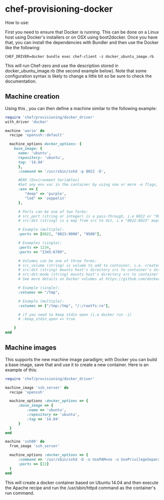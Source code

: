 # chef-provisioning-docker

How to use:

First you need to ensure that Docker is running. This can be done on a Linux host using Docker's installers or on OSX using boot2docker. Once you have that, you can install the dependencies with Bundler and then use the Docker  like the following:

```
CHEF_DRIVER=docker bundle exec chef-client -z docker_ubuntu_image.rb
```

This will run Chef-zero and use the description stored in docker_ubuntu_image.rb (the second example below). Note that some configuration syntax is likely to change a little bit so be sure to check the documentation.

## Machine creation

Using this , you can then define a machine similar to the following example:

```ruby
require 'chef/provisioning/docker_driver'
with_driver 'docker'

machine 'wario' do
  recipe 'openssh::default'

  machine_options docker_options: {
    base_image: {
      name: 'ubuntu',
      repository: 'ubuntu',
      tag: '14.04'
      },
      :command => '/usr/sbin/sshd -p 8022 -D',

      #ENV (Environment Variables)
      #Set any env var in the container by using one or more -e flags, even overriding those already defined by the developer with a Dockerfile ENV
      :env => {
         "deep" => 'purple',
         "led" => 'zeppelin'
      },

      # Ports can be one of two forms:
      # src_port (string or integer) is a pass-through, i.e 8022 or "9933"
      # src:dst (string) is a map from src to dst, i.e "8022:8023" maps 8022 externally to 8023 in the container

      # Example (multiple):
      :ports => [8022, "8023:9000", "9500"],

      # Examples (single):
      :ports => 1234,
      :ports => "2345:6789",

      # Volumes can be one of three forms:
      # src_volume (string) is volume to add to container, i.e. creates new volume inside container at "/tmp"
      # src:dst (string) mounts host's directory src to container's dst, i.e "/tmp:/tmp1" mounts host's directory /tmp to container's /tmp1
      # src:dst:mode (string) mounts host's directory src to container's dst with the specified mount option, i.e "/:/rootfs:ro" mounts read-only host's root (/) folder to container's /rootfs
      # See more details on Docker volumes at https://github.com/docker/docker/blob/master/docs/sources/userguide/dockervolumes.md .

      # Example (single):
      :volumes => "/tmp",

      # Example (multiple):
      :volumes => ["/tmp:/tmp", "/:/rootfs:ro"],

      # if you need to keep stdin open (i.e docker run -i)
      # :keep_stdin_open => true

    }
end
```

## Machine images

This  supports the new machine image paradigm; with Docker you can build a base image, save that and use it to create a new container. Here is an example of this:

```ruby
require 'chef/provisioning/docker_driver'

machine_image 'ssh_server' do
  recipe 'openssh'

  machine_options :docker_options => {
      :base_image => {
          :name => 'ubuntu',
          :repository => 'ubuntu',
          :tag => '14.04'
      }
  }
end

machine 'ssh00' do
  from_image 'ssh_server'

  machine_options :docker_options => {
      :command => '/usr/sbin/sshd -D -o UsePAM=no -o UsePrivilegeSeparation=no -o PidFile=/tmp/sshd.pid',
      :ports => [22]
  }
end
```

This will create a docker container based on Ubuntu 14.04 and
then execute the Apache recipe and run the /usr/sbin/httpd command
as the container's run command.
